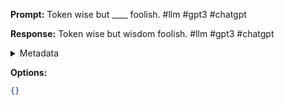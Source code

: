 **Prompt:**
Token wise but ____ foolish. #llm #gpt3 #chatgpt

**Response:**
Token wise but wisdom foolish. #llm #gpt3 #chatgpt

<details><summary>Metadata</summary>

- Duration: 1573 ms
- Datetime: 2023-09-02T18:20:41.933819
- Model: gpt-3.5-turbo-0613

</details>

**Options:**
```json
{}
```

